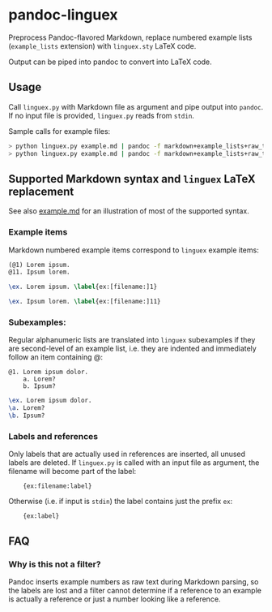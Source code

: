 # pandoc-linguex

Preprocess Pandoc-flavored Markdown,
replace numbered example lists (`example_lists` extension) with `linguex.sty` LaTeX code.

Output can be piped into pandoc to convert into LaTeX code.

## Usage

Call `linguex.py` with Markdown file as argument and pipe output into `pandoc`.
If no input file is provided, `linguex.py` reads from `stdin`.

Sample calls for example files:
```bash
> python linguex.py example.md | pandoc -f markdown+example_lists+raw_tex -o example.tex
> python linguex.py example.md | pandoc -f markdown+example_lists+raw_tex -o example.pdf
```

## Supported Markdown syntax and `linguex` LaTeX replacement
See also [example.md](example.md) for an illustration of most of the supported syntax.
### Example items
Markdown numbered example items correspond to `linguex` example items:
```markdown
(@1) Lorem ipsum.
@11. Ipsum lorem.
```
```latex
\ex. Lorem ipsum. \label{ex:[filename:]1}

\ex. Ipsum lorem. \label{ex:[filename:]11}

```

### Subexamples:
Regular alphanumeric lists are translated into `linguex` subexamples if they are second-level of an example list,
i.e. they are indented and immediately follow an item containing @:
```
@1. Lorem ipsum dolor.
    a. Lorem?
    b. Ipsum?
```

```latex
\ex. Lorem ipsum dolor.
\a. Lorem?
\b. Ipsum?

```

### Labels and references
Only labels that are actually used in references are inserted,
all unused labels are deleted.
If `linguex.py` is called with an input file as argument, the filename will become part of the label:
```
    {ex:filename:label}
```
Otherwise (i.e. if input is `stdin`) the label contains just the prefix `ex`:
```
    {ex:label}
```

## FAQ

### Why is this not a filter?
Pandoc inserts example numbers as raw text during Markdown parsing, so the labels are lost and a filter cannot determine if a reference to an example is actually a reference or just a number looking like a reference.
